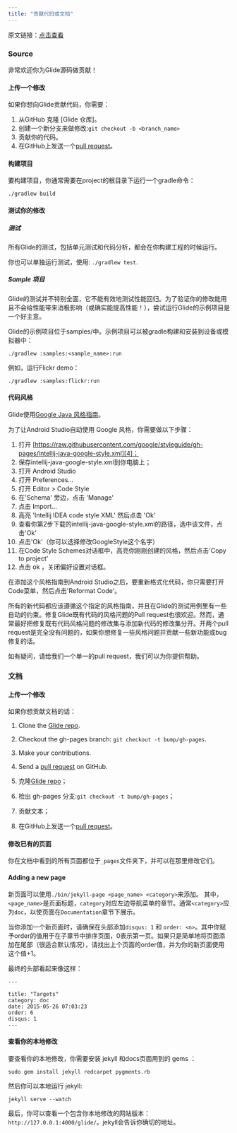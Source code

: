 ```yaml
---
title: "贡献代码或文档"
---
```

原文链接：[点击查看](http://bumptech.github.io/glide/dev/contributing.html)

### Source

非常欢迎你为Glide源码做贡献！

#### 上传一个修改

如果你想向Glide贡献代码，你需要：

1. 从GitHub 克隆 [Glide 仓库]。
2. 创建一个新分支来做修改:``git checkout -b <branch_name>``
3. 贡献你的代码。
4. 在GitHub上发送一个[pull request][2]。

#### 构建项目

要构建项目，你通常需要在project的根目录下运行一个gradle命令：

``./gradlew build``


#### 测试你的修改

##### 测试

所有Glide的测试，包括单元测试和代码分析，都会在你构建工程的时候运行。

你也可以单独运行测试，使用: ``./gradlew test``.

##### Sample 项目
Glide的测试并不特别全面，它不能有效地测试性能回归。为了验证你的修改能用且不会给性能带来消极影响（或确实能提高性能！），尝试运行Glide的示例项目是一个好主意。

Glide的示例项目位于samples/中。示例项目可以被gradle构建和安装到设备或模拟器中：

``./gradlew :samples:<sample_name>:run``

例如，运行Flickr demo：

``./gradlew :samples:flickr:run``

#### 代码风格

Glide使用[Google Java 风格指南][3]。

为了让Android Studio自动使用 Google 风格，你需要做以下步骤：

1. 打开 [https://raw.githubusercontent.com/google/styleguide/gh-pages/intellij-java-google-style.xml][4]；
3. 保存intellij-java-google-style.xml到你电脑上；
3. 打开 Android Studio
4. 打开 Preferences...
5. 打开 Editor > Code Style
6. 在'Schema' 旁边，点击 'Manage'
7. 点击 Import...
8. 高亮 'Intellij IDEA code style XML' 然后点击 'Ok'
9. 查看你第2步下载的intellij-java-google-style.xml的路径，选中该文件，点击'Ok'
10. 点击'Ok'（你可以选择修改GoogleStyle这个名字）
11. 在Code Style Schemes对话框中，高亮你刚刚创建的风格，然后点击'Copy to project'
12. 点击 ok ，关闭偏好设置对话框。

在添加这个风格指南到Android Studio之后，要重新格式化代码，你只需要打开Code菜单，然后点击'Reformat Code'。

所有的新代码都应该遵循这个指定的风格指南，并且在Glide的测试用例里有一些自动的约束。修复Glide既有代码的风格问题的Pull request也很欢迎。然而，通常最好把修复既有代码风格问题的修改集与添加新代码的修改集分开。开两个pull request是完全没有问题的，如果你想修复一些风格问题并贡献一些新功能或bug修复的话。

如有疑问，请给我们一个单一的pull request，我们可以为你提供帮助。

### 文档

#### 上传一个修改

如果你想贡献文档的话：

1. Clone the [Glide repo][1].
2. Checkout the gh-pages branch: ``git checkout -t bump/gh-pages``.
3. Make your contributions.
4. Send a [pull request][2] on GitHub.

1. 克隆[Glide repo][1]；
2. 检出 gh-pages 分支:``git checkout -t bump/gh-pages``；
3. 贡献文本；
4. 在GitHub上发送一个[pull request][2]。


#### 修改已有的页面

你在文档中看到的所有页面都位于``_pages``文件夹下，并可以在那里修改它们。

#### Adding a new page
新页面可以使用``./bin/jekyll-page <page_name> <category>``来添加。 其中，``<page_name>``是页面标题，``category``对应左边导航菜单的章节。通常``<category>``应为``doc``，以使页面在``Documentation``章节下展示。

当你添加一个新页面时，请确保在头部添加``disqus: 1`` 和 ``order: <n>``。其中你赋予order的值用于在子章节中排序页面，0表示第一页。如果只是简单地将页面添加在尾部（很适合默认情况），请找出上个页面的order值，并为你的新页面使用这个值+1。

最终的头部看起来像这样：
```
---

title: "Targets"
category: doc
date: 2015-05-26 07:03:23
order: 6
disqus: 1
---
```

#### 查看你的本地修改

要查看你的本地修改，你需要安装 jekyll 和docs页面用到的 gems ：

``sudo gem install jekyll redcarpet pygments.rb``

然后你可以本地运行 jekyll:

``jekyll serve --watch``

最后，你可以查看一个包含你本地修改的网站版本：``http://127.0.0.1:4000/glide/``。jekyll会告诉你确切的地址。

[1]: https://github.com/bumptech/glide
[2]: https://help.github.com/articles/creating-a-pull-request/
[3]: https://google.github.io/styleguide/javaguide.html
[4]: https://raw.githubusercontent.com/google/styleguide/gh-pages/intellij-java-google-style.xml